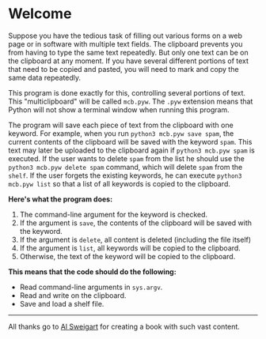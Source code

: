 # Welcome

Suppose you have the tedious task of filling out various forms on a web page or in software with multiple text fields. The clipboard prevents you from having to type the same text repeatedly. But only one text can be on the clipboard at any moment. If you have several different portions of text that need to be copied and pasted, you will need to mark and copy the same data repeatedly.

This program is done exactly for this, controlling several portions of text. This "multiclipboard" will be called `mcb.pyw`. The `.pyw` extension means that Python will not show a terminal window when running this program.

The program will save each piece of text from the clipboard with one keyword. For example, when you run `python3 mcb.pyw save spam`, the current contents of the clipboard will be saved with the keyword `spam`. This text may later be uploaded to the clipboard again if `python3 mcb.pyw spam` is executed. If the user wants to delete `spam` from the list he should use the ` python3 mcb.pyw delete spam` command, which will delete `spam` from the `shelf`. If the user forgets the existing keywords, he can execute `python3 mcb.pyw list` so that a list of all keywords is copied to the clipboard.

**Here's what the program does:**
1. The command-line argument for the keyword is checked.
2. If the argument is `save`, the contents of the clipboard will be saved with the keyword.
3. If the argument is `delete`, all content is deleted (including the file itself)
4. If the argument is `list`, all keywords will be copied to the clipboard.
5. Otherwise, the text of the keyword will be copied to the clipboard.

**This means that the code should do the following:**
* Read command-line arguments in `sys.argv`.
* Read and write on the clipboard.
* Save and load a shelf file.

---
All thanks go to [Al Sweigart](https://www.amazon.com/Al-Sweigart/e/B007716TEG/ref=dp_byline_cont_book_1) for creating a book with such vast content.